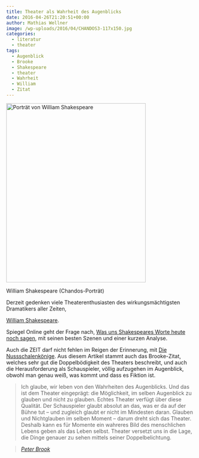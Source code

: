 ```yaml
---
title: Theater als Wahrheit des Augenblicks
date: 2016-04-26T21:20:51+00:00
author: Mathias Wellner
image: /wp-uploads/2016/04/CHANDOS3-117x150.jpg
categories:
  - literatur
  - theater
tags:
  - Augenblick
  - Brooke
  - Shakespeare
  - theater
  - Wahrheit
  - William
  - Zitat
---
```

<div id="attachment_6590" style="width: 383px" class="wp-caption alignleft">
  <img src="http://www.mwellner.de/wp-uploads/2016/04/CHANDOS3.jpg" alt="Porträt von William Shakespeare" width="373" height="480" class="size-full wp-image-6590" srcset="http://www.mwellner.de/wp-uploads/2016/04/CHANDOS3.jpg 373w, http://www.mwellner.de/wp-uploads/2016/04/CHANDOS3-272x350.jpg 272w, http://www.mwellner.de/wp-uploads/2016/04/CHANDOS3-117x150.jpg 117w" sizes="(max-width: 373px) 100vw, 373px" />
  
  <p class="wp-caption-text">
    William Shakespeare (Chandos-Porträt)
  </p>
</div> Derzeit gedenken viele Theaterenthusiasten des wirkungsmächtigsten Dramatikers aller Zeiten, 

<a href="https://de.wikipedia.org/wiki/William_Shakespeare" title="William Shakespeare" target="_blank">William Shakespeare</a>. 

Spiegel Online geht der Frage nach, <a href="http://www.spiegel.de/kultur/literatur/william-shakespeare-zum-400-todestag-die-besten-szenen-a-1088735.html" title="Die besten Szenen von Shakespeare" target="_blank">Was uns Shakespeares Worte heute noch sagen</a>, mit seinen besten Szenen und einer kurzen Analyse. 

Auch die ZEIT darf nicht fehlen im Reigen der Erinnerung, mit <a href="http://www.zeit.de/2016/18/theater-shakespeare-inszenierungen-400-todestag" title="Theater: Die Nusschalenkönige" target="_blank">Die Nussschalenkönige</a>. Aus diesem Artikel stammt auch das Brooke-Zitat, welches sehr gut die Doppelbödigkeit des Theaters beschreibt, und auch die Herausforderung als Schauspieler, völlig aufzugehen im Augenblick, obwohl man genau weiß, was kommt und dass es Fiktion ist. 

> Ich glaube, wir leben von den Wahrheiten des Augenblicks. Und das ist dem Theater eingeprägt: die Möglichkeit, im selben Augenblick zu glauben und nicht zu glauben. Echtes Theater verfügt über diese Qualität. Der Schauspieler glaubt absolut an das, was er da auf der Bühne tut – und zugleich glaubt er nicht im Mindesten daran. Glauben und Nichtglauben im selben Moment – darum dreht sich das Theater. Deshalb kann es für Momente ein wahreres Bild des menschlichen Lebens geben als das Leben selbst. Theater versetzt uns in die Lage, die Dinge genauer zu sehen mittels seiner Doppelbelichtung.
  
> <cite><a href="https://de.wikipedia.org/wiki/Peter_Brook" title="Peter Brook" target="_blank">Peter Brook</a></cite>